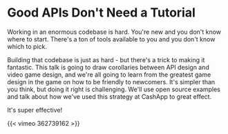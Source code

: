 # 

# Good APIs Don't Need a Tutorial

Working in an enormous codebase is hard. You're new and you don't know where to start. There's a ton of tools available to you and you don't know which to pick.

Building that codebase is just as hard - but there's a trick to making it fantastic. This talk is going to draw corollaries between API design and video game design, and we're all going to learn from the greatest game design in the game on how to be friendly to newcomers. It's simpler than you think, but doing it right is challenging. We'll use open source examples and talk about how we've used this strategy at CashApp to great effect.

It's super effective!

{{< vimeo 362739162 >}}